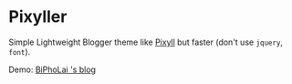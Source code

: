 # Pixyller
Simple Lightweight Blogger theme like [Pixyll](http://pixyll.com/) but faster (don't use `jquery`, `font`).

Demo: [BiPhoLai 's blog](http://bipholai.blogspot.com)